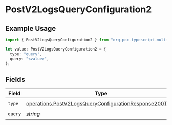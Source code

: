 # PostV2LogsQueryConfiguration2

## Example Usage

```typescript
import { PostV2LogsQueryConfiguration2 } from "orq-poc-typescript-multi-env-version/models/operations";

let value: PostV2LogsQueryConfiguration2 = {
  type: "query",
  query: "<value>",
};
```

## Fields

| Field                                                                                                                            | Type                                                                                                                             | Required                                                                                                                         | Description                                                                                                                      |
| -------------------------------------------------------------------------------------------------------------------------------- | -------------------------------------------------------------------------------------------------------------------------------- | -------------------------------------------------------------------------------------------------------------------------------- | -------------------------------------------------------------------------------------------------------------------------------- |
| `type`                                                                                                                           | [operations.PostV2LogsQueryConfigurationResponse200Type](../../models/operations/postv2logsqueryconfigurationresponse200type.md) | :heavy_check_mark:                                                                                                               | N/A                                                                                                                              |
| `query`                                                                                                                          | *string*                                                                                                                         | :heavy_check_mark:                                                                                                               | N/A                                                                                                                              |